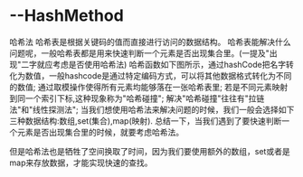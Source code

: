 # --HashMethod
哈希法
哈希表是根据关键码的值而直接进行访问的数据结构。
哈希表能解决什么问题呢，一般哈希表都是用来快速判断一个元素是否出现集合里。(一提及"出现"二字就应考虑是否使用哈希法)
哈希函数如下图所示，通过hashCode把名字转化为数值，一般hashcode是通过特定编码方式，可以将其他数据格式转化为不同的数值;
通过取模操作使得所有元素均能够落在一张哈希表里;
若是不同元素映射到同一个索引下标,这种现象称为"哈希碰撞";
解决"哈希碰撞"往往有"拉链法"和"线性探测法";
当我们想使用哈希法来解决问题的时候，我们一般会选择如下三种数据结构:数组,set(集合),map(映射).
总结一下，当我们遇到了要快速判断一个元素是否出现集合里的时候，就要考虑哈希法。

但是哈希法也是牺牲了空间换取了时间，因为我们要使用额外的数组，set或者是map来存放数据，才能实现快速的查找。
